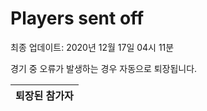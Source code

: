 # Players sent off
최종 업데이트: 2020년 12월 17일 04시 11분


경기 중 오류가 발생하는 경우 자동으로 퇴장됩니다.


| 퇴장된 참가자 |
|:---:|